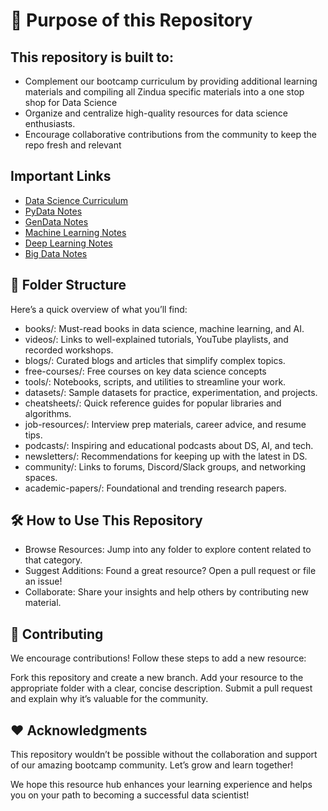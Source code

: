 # 🎯 Purpose of this Repository

 ## This repository is built to:

- Complement our bootcamp curriculum by providing additional learning materials and compiling all Zindua specific materials into a one stop shop for Data Science
- Organize and centralize high-quality resources for data science enthusiasts.
- Encourage collaborative contributions from the community to keep the repo fresh and relevant

 ## Important Links 
 - [Data Science Curriculum](https://github.com/zinduaschool/data-science-public)
 - [PyData Notes](https://github.com/zinduaofficial/General-Data-Analysis/tree/main)
 - [GenData Notes](url)
 - [Machine Learning Notes](https://github.com/zinduaschool/ml-notes)
 - [Deep Learning Notes](url)
 - [Big Data Notes](url)


## 📂 Folder Structure
Here’s a quick overview of what you’ll find:

- books/: Must-read books in data science, machine learning, and AI.
- videos/: Links to well-explained tutorials, YouTube playlists, and recorded workshops.
- blogs/: Curated blogs and articles that simplify complex topics.
- free-courses/: Free courses on key data science concepts
- tools/: Notebooks, scripts, and utilities to streamline your work.
- datasets/: Sample datasets for practice, experimentation, and projects.
- cheatsheets/: Quick reference guides for popular libraries and algorithms.
- job-resources/: Interview prep materials, career advice, and resume tips.
- podcasts/: Inspiring and educational podcasts about DS, AI, and tech.
- newsletters/: Recommendations for keeping up with the latest in DS.
- community/: Links to forums, Discord/Slack groups, and networking spaces.
- academic-papers/: Foundational and trending research papers.

## 🛠️ How to Use This Repository

- Browse Resources: Jump into any folder to explore content related to that category.
- Suggest Additions: Found a great resource? Open a pull request or file an issue!
- Collaborate: Share your insights and help others by contributing new material.

## 🤝 Contributing
We encourage contributions! Follow these steps to add a new resource:

Fork this repository and create a new branch.
Add your resource to the appropriate folder with a clear, concise description.
Submit a pull request and explain why it’s valuable for the community.

## ❤️ Acknowledgments
This repository wouldn’t be possible without the collaboration and support of our amazing bootcamp community. Let’s grow and learn together!

We hope this resource hub enhances your learning experience and helps you on your path to becoming a successful data scientist!
